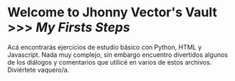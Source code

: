 # Welcome to Jhonny Vector's Vault >>> *My Firsts Steps* # 
<p>
Acá encontrarás ejercicios de estudio básico con Python, HTML y Javascript. Nada muy complejo, sin embargo encuentro divertidos algunos de los diálogos y comentarios que utilicé en varios de estos archivos. Diviértete vaquero/a. 
  </p>
